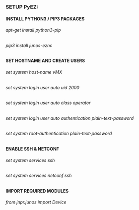 
### SETUP PyEZ: 


#### INSTALL PYTHON3 / PIP3 PACKAGES
###### apt-get install python3-pip
###### pip3 install junos-eznc


#### SET HOSTNAME AND CREATE USERS
###### set system host-name vMX
###### set system login user auto uid 2000
###### set system login user auto class operator
###### set system login user auto authentication plain-text-password 
###### set system root-authentication plain-text-password

  
#### ENABLE SSH & NETCONF
###### set system services ssh
###### set system services netconf ssh

  
#### IMPORT REQUIRED MODULES 
###### from jnpr.junos import Device

